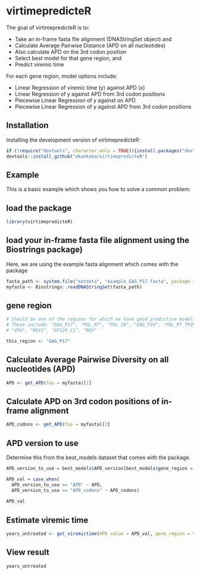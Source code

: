 # virtimepredicteR
<!-- badges: start -->
<!-- badges: end -->

The goal of virtimepredicteR is to:
- Take an in-frame fasta file alignment (DNAStringSet object) and 
- Calculate Average Pairwise Distance (APD on all nucleotides)
- Also calculate APD on the 3rd codon position 
- Select best model for that gene region, and 
- Predict viremic time

For each gene region, model options include:
- Linear Regression of viremic time (y) against APD (x)
- Linear Regression of y against APD from 3rd codon positions
- Piecewise Linear Regression of y against on APD
- Piecewise Linear Regression of y against APD from 3rd codon positions

## Installation

Installing the development version of virtimepredicteR:

``` r
if (!require("devtools", character.only = TRUE)){install.packages("devtools")} else {require("devtools")}
devtools::install_github("ekankaka/virtimepredicteR")
```

## Example

This is a basic example which shows you how to solve a common problem:

## load the package
``` r
library(virtimepredicteR)
```
## load your in-frame fasta file alignment using the Biostrings package)
Here, we are using the example fasta alignment which comes with the package
``` r
fasta_path <- system.file("extdata", "example_GAG_P17.fasta", package = "virtimepredicteR")
myfasta <- Biostrings::readDNAStringSet(fasta_path)
```


## gene region
```r
# Should be one of the regions for which we have good predictive models. 
# These include: "GAG_P17", "POL_RT", "POL_IN", "GAG_P24", "POL_RT_TRIMMED", 
# "VPU", "REV1", "GP120_C1", "REV" 

this_region <- "GAG_P17"
```
## Calculate Average Pairwise Diversity on all nucleotides (APD)
```r
APD <- get_APD(fas = myfasta)[1]
```

## Calculate APD on 3rd codon positions of in-frame alignment
```r
APD_codons <- get_APD(fas = myfasta)[2]
```

## APD version to use 
Determine this from the best_models dataset that comes with the package.
```r
APD_version_to_use = best_models$APD_version[best_models$gene_region = this_region]

APD_val = case_when(
  APD_version_to_use == "APD" ~ APD,
  APD_version_to_use == "APD_codons" ~ APD_codons)
  
APD_val
```

## Estimate viremic time
```r
years_untreated <- get_viremictime(APD_value = APD_val, gene_region = this_region)
```

## View result
```r
years_untreated
```
